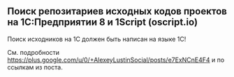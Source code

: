 ## Поиск репозитариев исходных кодов проектов на 1С:Предприятии 8 и 1Script (oscript.io)

Поиск исходников на 1С должен быть написан на языке 1С!

См. подробности https://plus.google.com/u/0/+AlexeyLustinSocial/posts/e7ExNCnE4F4 и по ссылкам из поста.